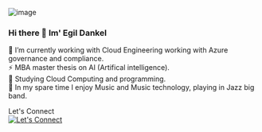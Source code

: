 <style>
pre {
font-family: "Courier New", Courier, monospace;
}
</style>
![image](https://github.com/user-attachments/assets/90cf8510-a560-4e47-9033-67e365d273b0)

### Hi there 👋 Im' Egil Dankel 

🔭 I’m currently working with Cloud Engineering working with Azure governance and compliance. <br>
⚡ MBA master thesis on AI (Artifical intelligence). <br>
🌱 Studying Cloud Computing and programming. <br>
👯 In my spare time I enjoy Music and Music technology, playing in Jazz big band. <br> 

Let's Connect<br>
[![Let's Connect](https://img.shields.io/badge/LinkedIn-0077B5?style=for-the-badge&logo=linkedin&logoColor=white)](https://www.linkedin.com/in/egildankel/)

